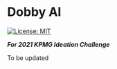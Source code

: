 # Dobby AI

[![License: MIT](https://img.shields.io/badge/License-MIT-yellow.svg)](https://opensource.org/licenses/MIT)

***For 2021 KPMG Ideation Challenge***

To be updated


